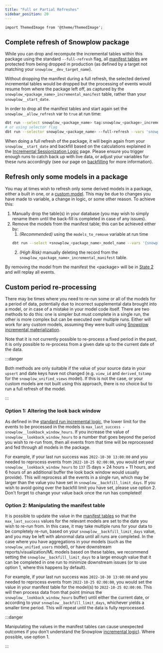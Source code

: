 ```yaml
---
title: "Full or Partial Refreshes"
sidebar_position: 20
---
```


```mdx-code-block
import ThemedImage from '@theme/ThemedImage';
```

## Complete refresh of Snowplow package

While you can drop and recompute the incremental tables within this package using the standard `--full-refresh` flag, all [manifest tables](/docs/modeling-your-data/modeling-your-data-with-dbt/package-mechanics/manifest-tables/index.md) are protected from being dropped in production (as defined by a target not matching your `snowplow__dev_target_name`). 

Without dropping the manifest during a full refresh, the selected derived incremental tables would be dropped but the processing of events would resume from where the package left off, as captured by the `snowplow_<package_name>_incremental_manifest` table, rather than your `snowplow__start_date`.

In order to drop all the manifest tables and start again set the `snowplow__allow_refresh` var to `true` at run time:


```bash
dbt run --select snowplow_<package_name> tag:snowplow_<package>_incremental --full-refresh --vars 'snowplow__allow_refresh: true'
# or using selector flag
dbt run --selector snowplow_<package_name> --full-refresh --vars 'snowplow__allow_refresh: true'
```

When doing a full refresh of the package, it will begin again from your `snowplow__start_date` and backfill based on the calculations explained in the [Incremental Sessionization Logic](/docs/modeling-your-data/modeling-your-data-with-dbt/package-mechanics/incremental-processing/index.md) page. Please ensure you trigger enough runs to catch back up with live data, or adjust your variables for these runs accordingly (see our page on [backfilling](/docs/modeling-your-data/modeling-your-data-with-dbt/dbt-operation/backfilling/index.md) for more information).


## Refresh only some models in a package

You may at times wish to refresh only some derived models in a package, either a built in one, or a [custom model](/docs/modeling-your-data/modeling-your-data-with-dbt/dbt-custom-models/index.md). This may be due to changes you have made to variable, a change in logic, or some other reason. To achieve this:

1. Manually drop the table(s) in your database (you may wish to simply rename them until the back-fill is completed in case of any issues).
2. Remove the models from the manifest table; this can be achieved either by:
   1. *(Recommended)* using the `models_to_remove` variable at run time
    ```bash
    dbt run --select +snowplow_<package_name>_model_name --vars '{snowplow__start_date: "yyyy-mm-dd", models_to_remove: snowplow_<package>_model_name}'
    ```
    2. *(High Risk)* manually deleting the record from the `snowplow_<package_name>_incremental_manifest` table.

By removing the  model from the manifest the <package\> will be in [State 2](/docs/modeling-your-data/modeling-your-data-with-dbt/package-mechanics/incremental-processing/index.md#state-2-new-model-introduced) and will replay all events.

## Custom period re-processing

There may be times where you need to re-run some or all of the models for a period of data, potentially due to incorrect supplemental data brought into a model, or in case of a mistake in your model code itself. There are two methods to do this: one is simpler but must complete in a single run, the other is more complex but can be executed over multiple runs. Either will work for any custom models, assuming they were built using [Snowplow incremental materialization](/docs/modeling-your-data/modeling-your-data-with-dbt/package-mechanics/optimized-upserts/index.md).

Note that it is not currently possible to re-process a fixed period in the past, it is only possible to re-process from a given date up to the current date of the data.

:::danger

Both methods are only suitable if the value of your source data in your `upsert` and date keys have not changed (e.g. `view_id` and `derived_tstamp` for the `snowplow_unified_views` model). If this is not the case, or your custom models are not built using this approach, there is no choice but to run a full refresh of the model.

:::
### Option 1: Altering the look back window

As defined in the [standard run incremental logic](/docs/modeling-your-data/modeling-your-data-with-dbt/package-mechanics/incremental-processing/index.md#state-4-standard-run), the lower limit for the events to be processed in the models is `max_last_success - snowplow__lookback_window_hours`. If you increase the value of `snowplow__lookback_window_hours` to a number that goes beyond the period you wish to re-run from, then all events from that time will be reprocessed and fed through all models in the package.

For example, if your last run success was `2022-10-30 13:00:00` and you needed to reprocess events from `2022-10-25 02:00:00`, you would set your `snowplow__lookback_window_hours` to `137` (5 days × 24 hours + 11 hours, and 6 hours of an additional buffer the look back window would usually provide). This will reprocess all the events in a single run, which may be larger than the value you have set in `snowplow__backfill_limit_days`. If you wish to avoid going over the backfill limit you have set, please use option 2. Don't forget to change your value back once the run has completed!

<p align="center">
<ThemedImage 
alt="Demonstration of data processing through option 1 approach" 
sources={{
    light: require('./images/data_progress_example1_light.drawio.png').default, 
    dark: require('./images/data_progress_example1_dark.drawio.png').default
}}/>
</p>

### Option 2: Manipulating the manifest table

It is possible to update the value in the [manifest tables](/docs/modeling-your-data/modeling-your-data-with-dbt/dbt-operation/index.md#manifest-tables) so that the `max_last_success` values for the relevant models are set to the date you wish to re-run from. In this case, it may take multiple runs for your data to be completely re-run, based on your `snowplow__backfill_limit_days` value, and you may be left with abnormal data until all runs are completed. In the case where you have aggregations in your models (such as the `snowplow_unified_users` model), or have downstream reports/visualization/ML models based on these tables, we recommend setting the `snowplow__backfill_limit_days` to a large enough value that it can be completed in one run to minimize downstream issues (or to use option 1, where this happens by default).

For example, if your last run success was `2022-10-30 13:00:00` and you needed to reprocess events from `2022-10-25 02:00:00`, you would set the value in your manifest table for the model(s) to `2022-10-25 02:00:00`. This will then process data from that point (minus the `snowplow__lookback_window_hours` buffer) until either the current date, or according to your `snowplow__backfill_limit_days`, whichever yields a smaller time period. This will repeat until the data is fully reprocessed.

<p align="center">
<ThemedImage
alt="Demonstration of data processing through multiple runs of the option 2 approach"
sources={{
    light: require('./images/data_progress_example2_light.drawio.png').default,
    dark: require('./images/data_progress_example2_dark.drawio.png').default
    }}
/>
</p>

:::danger

Manipulating the values in the manifest tables can cause unexpected outcomes if you don't understand the Snowplow [incremental logic](/docs/modeling-your-data/modeling-your-data-with-dbt/package-mechanics/incremental-processing/index.md)). Where possible, use option 1.

:::
